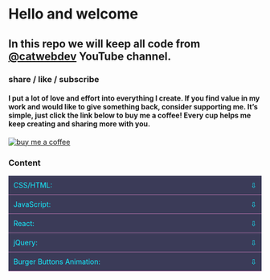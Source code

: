 # Hello and welcome

## In this repo we will keep all code from [@catwebdev](https://www.youtube.com/channel/UC2pGphugSZ0Qp2zuXSOPx0g) YouTube channel.

### share / like / subscribe

#### I put a lot of love and effort into everything I create. If you find value in my work and would like to give something back, consider supporting me. It’s simple, just click the link below to buy me a coffee! Every cup helps me keep creating and sharing more with you.

<a href="https://www.buymeacoffee.com/catwebdev">
<img src="https://img.buymeacoffee.com/button-api/?text=Buy me a coffee&emoji=☕&slug=catwebdev&button_colour=16eefe&font_colour=000000&font_family=Cookie&outline_colour=000000&coffee_colour=FFDD00" alt="buy me a coffee"/>
</a>

### Content

<details>
  <summary>CSS/HTML:</summary>

* [Flip card css](https://www.youtube.com/watch?v=81UNCWlS3pM)
* [Hover effect before /after vs box-shadow hover effect](https://youtu.be/038-IdftkOc)
* [Interactive icons on hover](https://youtu.be/KKhMwa8IdkU)
* [Interactive icons on hover](https://youtu.be/xgJSBSg-L9M)
* [Distortion Text Effect](https://youtu.be/EWyXai_AhN8)
* [Underline Text with 6 Techniques CSS/HTML](https://youtu.be/Gk6_vqUcvwg)
* [3D Cube Animation with HTML & CSS](https://youtu.be/IK2Qghy-ZZo)
* [SVG Animation Icons with CSS](https://youtu.be/5PShlCTE9j8)

</details>

<details>
  <summary>JavaScript:</summary>

* [Navigation bar with JavaScript](https://youtu.be/Iq77aQyx6cE)
* [Characters limit count with JavaScript](https://youtu.be/hEbBexkCqDg)
* [Progress bar JavaScript](https://www.youtube.com/watch?v=M6htw19gHJ0)
* [Scroll to top button with JavaScript](https://www.youtube.com/watch?v=q5OrVe0zBf8)
* [Multiple modal windows with JavaScript](https://www.youtube.com/watch?v=-AU_Y-73fyI)
* [Live Search on the fly with JavaScript](https://www.youtube.com/watch?v=-oS85d51Zy4)
* [Accordion with JavaScript](https://youtu.be/OGAQ2w3Ko34)
* [Weather Ticker with JavaScript](https://youtu.be/GdLRPmHLDFQ)
* [Random Color Generator](https://youtu.be/XAznr5Zp8Ko)
* [BMI Calculator with JavaScript](https://youtu.be/IFcI8PaWBH4)
* [Hamburger Menu Smooth Transition with JavaScript](https://youtu.be/iIadUGpuLDA)
* [Fixed Header on Scroll with Dynamic Background](https://youtu.be/OIyY1yHyyQ8)
* [CSS scroll animation vs scroll animation JavaScript](https://youtu.be/Fea300SL3zI)
* [Text Shadow on Mouse Event JavaScript/HTML/CSS](https://youtu.be/5dvLoLDBkVw)
* [Neumorphism Hover Effects | HTML, CSS, JavaScript](https://youtu.be/TiSlP6yeYQI)
* [Cursor with bubble effect JavaScript/CSS](https://youtu.be/qy6GNZfmrYo)
* [3D Parallax Hover Effect HTML/CSS/JavaScript](https://youtu.be/Pc5CKB5kJMw)
* [Neumorphism Hover Effect](https://youtu.be/WkdyvaH-dfs)
* [Emoji Cursor Effect with JavaScript/CSS 🌟](https://youtu.be/t8NGEvEaRjg)
* [Cursor with emoji/icons effect JavaScript/CSS](https://youtu.be/t8NGEvEaRjg)

</details>

<details>
  <summary>React:</summary>

* [Text analysis tool with React](https://youtu.be/oZTbl5b50H0)
* [Sticky Header in Table React](https://www.youtube.com/watch?v=kzMBEYAvoCc)
* [Modal window with React](https://www.youtube.com/watch?v=wXGjkH2OL8g)
* [Count Up React](https://www.youtube.com/watch?v=tFDq4wkgrHs)
* [Accordion React TypeScript](https://youtu.be/XQe_CNGqLgs)
* [Image slider with React/TypeScript](https://youtu.be/gZ-NPMupR0U)
* [Circular progress bar](https://youtu.be/k6Pq1CChokU)
* [Section switcher with React](https://www.youtube.com/watch?v=fnVBakt8Myo)
* [Multiple modal windows with React/TypeScript](https://youtu.be/_WEsT2rmZq4)
* [Words per-minute calculator with React/TypeScript](https://youtu.be/4deg5FEir8U)
* [Copy to clipboard React TypeScript](https://youtu.be/LWz88eCLn1k)

</details>

<details>
  <summary>jQuery:</summary>

* [Accordion with jQuery](https://youtu.be/dyBv4HDrMxI)
* [Hover Magic: Dynamic User Profile Cards with jQuery](https://youtu.be/FT3fvIwRPp4)

</details>

<details>
  <summary>Burger Buttons Animation:</summary>

* [Hamburger button fall effect with CSS/JavaScript](https://youtu.be/yGDPMNmC-ec)
* [Hamburger button goes away to the left](https://youtu.be/DQGQr6FLx2w)
* [Hamburger button two short lines](https://youtu.be/efcrATNhVpE)
* [Hamburger button, arrow left or right](https://youtu.be/7GejjruFpck)
* [Hamburger button, hide middle line](https://youtu.be/vvIYloY_DB8)
* [Hamburger button transforms into an exclamation mark](https://youtu.be/dSm-hSJbFGg)

</details>

<style>
summary {
	display: flex;
	justify-content: space-between;
	align-items: center;
	padding: 10px;
	background-color: #3B3B58;
	cursor: pointer;
    color: #16eefe;
	border-bottom: 1px solid #A96DA3;
}

details[open] {
	display: block;
}

summary::after {
	display: inline-block;
	content: '\21E9';
    color: #16eefe;
	transition: transform 0.3s;
}

details[open] > summary::after {
	transform: rotate(180deg);
}
</style>

